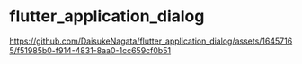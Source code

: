 # flutter_application_dialog

https://github.com/DaisukeNagata/flutter_application_dialog/assets/16457165/f51985b0-f914-4831-8aa0-1cc659cf0b51

